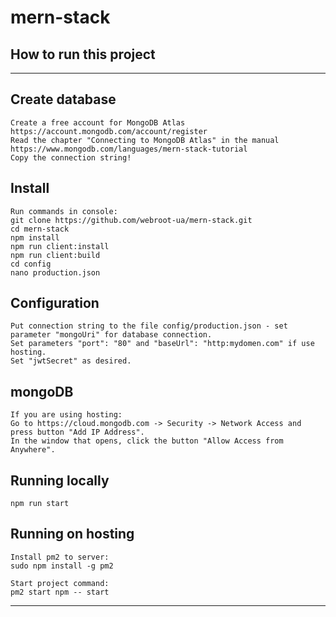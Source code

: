 # mern-stack
## How to run this project
____
## Create database 
```
Create a free account for MongoDB Atlas https://account.mongodb.com/account/register
Read the chapter "Connecting to MongoDB Atlas" in the manual https://www.mongodb.com/languages/mern-stack-tutorial
Copy the connection string!
```
## Install
```
Run commands in console:
git clone https://github.com/webroot-ua/mern-stack.git
cd mern-stack
npm install
npm run client:install
npm run client:build
cd config
nano production.json
```
## Configuration
```
Put connection string to the file config/production.json - set parameter "mongoUri" for database connection.
Set parameters "port": "80" and "baseUrl": "http:mydomen.com" if use hosting.
Set "jwtSecret" as desired.
```
## mongoDB 
```
If you are using hosting: 
Go to https://cloud.mongodb.com -> Security -> Network Access and press button "Add IP Address".
In the window that opens, click the button "Allow Access from Anywhere".
```
## Running locally
```
npm run start
```
## Running on hosting 
```
Install pm2 to server:
sudo npm install -g pm2

Start project command:
pm2 start npm -- start
```
  
____
